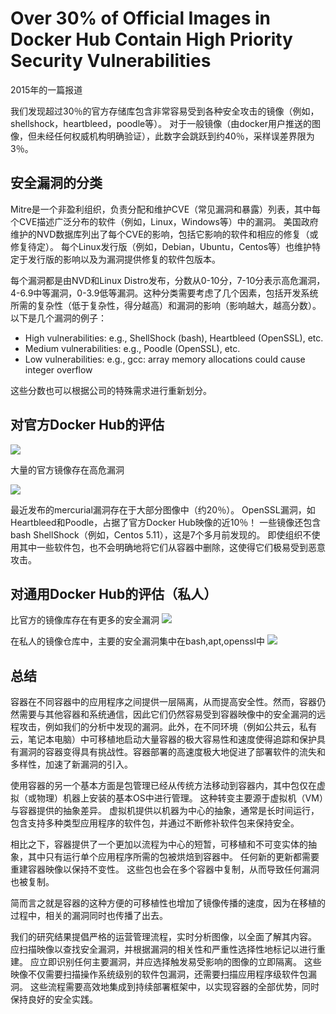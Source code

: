 # Over 30% of Official Images in Docker Hub Contain High Priority Security Vulnerabilities

2015年的一篇报道

我们发现超过30％的官方存储库包含非常容易受到各种安全攻击的镜像（例如，shellshock，heartbleed，poodle等）。 对于一般镜像（由docker用户推送的图像，但未经任何权威机构明确验证），此数字会跳跃到约40％，采样误差界限为3％。

## 安全漏洞的分类

Mitre是一个非盈利组织，负责分配和维护CVE（常见漏洞和暴露）列表，其中每个CVE描述广泛分布的软件（例如，Linux，Windows等）中的漏洞。 美国政府维护的NVD数据库列出了每个CVE的影响，包括它影响的软件和相应的修复（或修复待定）。 每个Linux发行版（例如，Debian，Ubuntu，Centos等）也维护特定于发行版的影响以及为漏洞提供修复的软件包版本。

每个漏洞都是由NVD和Linux Distro发布，分数从0-10分，7-10分表示高危漏洞，4-6.9中等漏洞，0-3.9低等漏洞。这种分类需要考虑了几个因素，包括开发系统所需的复杂性（低于复杂性，得分越高）和漏洞的影响（影响越大，越高分数）。 以下是几个漏洞的例子：

- High vulnerabilities: e.g., ShellShock (bash), Heartbleed (OpenSSL), etc.
- Medium vulnerabilities: e.g., Poodle (OpenSSL), etc.
- Low vulnerabilities: e.g., gcc: array memory allocations could cause integer overflow

这些分数也可以根据公司的特殊需求进行重新划分。

## 对官方Docker Hub的评估


![](https://ws1.sinaimg.cn/large/006tNbRwgy1fwrmia3pazj317c0luwi6.jpg)

大量的官方镜像存在高危漏洞

![](https://ws3.sinaimg.cn/large/006tNbRwgy1fwrmkez3pxj315y0k6wi5.jpg)

 最近发布的mercurial漏洞存在于大部分图像中（约20％）。 OpenSSL漏洞，如Heartbleed和Poodle，占据了官方Docker Hub映像的近10％！ 一些镜像还包含bash ShellShock（例如，Centos 5.11），这是7个多月前发现的。 即使组织不使用其中一些软件包，也不会明确地将它们从容器中删除，这使得它们极易受到恶意攻击。
 
## 对通用Docker Hub的评估（私人）
 
 比官方的镜像库存在有更多的安全漏洞
 ![](https://ws1.sinaimg.cn/large/006tNbRwgy1fwrmnp91jvj314w0lm420.jpg)
 
 在私人的镜像仓库中，主要的安全漏洞集中在bash,apt,openssl中
 ![](https://ws1.sinaimg.cn/large/006tNbRwgy1fwrmnpidb7j31380kctce.jpg)
 
 
 
 
## 总结
 
 
 容器在不同容器中的应用程序之间提供一层隔离，从而提高安全性。然而，容器仍然需要与其他容器和系统通信，因此它们仍然容易受到容器映像中的安全漏洞的远程攻击，例如我们的分析中发现的漏洞。此外，在不同环境（例如公共云，私有云，笔记本电脑）中可移植地启动大量容器的极大容易性和速度使得追踪和保护具有漏洞的容器变得具有挑战性。容器部署的高速度极大地促进了部署软件的流失和多样性，加速了新漏洞的引入。

使用容器的另一个基本方面是包管理已经从传统方法移动到容器内，其中包仅在虚拟（或物理）机器上安装的基本OS中进行管理。 这种转变主要源于虚拟机（VM）与容器提供的抽象差异。 虚拟机提供以机器为中心的抽象，通常是长时间运行，包含支持多种类型应用程序的软件包，并通过不断修补软件包来保持安全。

相比之下，容器提供了一个更加以流程为中心的短暂，可移植和不可变实体的抽象，其中只有运行单个应用程序所需的包被烘焙到容器中。 任何新的更新都需要重建容器映像以保持不变性。 这些包也会在多个容器中复制，从而导致任何漏洞也被复制。

简而言之就是容器的这种方便的可移植性也增加了镜像传播的速度，因为在移植的过程中，相关的漏洞同时也传播了出去。


我们的研究结果提倡严格的运营管理流程，实时分析图像，以全面了解其内容。 应扫描映像以查找安全漏洞，并根据漏洞的相关性和严重性选择性地标记以进行重建。 应立即识别任何主要漏洞，并应选择触发易受影响的图像的立即隔离。 这些映像不仅需要扫描操作系统级别的软件包漏洞，还需要扫描应用程序级软件包漏洞。 这些流程需要高效地集成到持续部署框架中，以实现容器的全部优势，同时保持良好的安全实践。
 
 
 
 
 
 
 
 
 
 
 
 
 
 
 
 
 